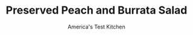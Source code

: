 ---
layout: ../../layouts/MarkdownPostLayout.astro
title: Preserved Peach and Burrata Salad
author: America's Test Kitchen
pubDate: 2023-03-15
description: "This salad captures the most succulent part of summer: peaches."
image_url: https://res.cloudinary.com/hksqkdlah/image/upload/ar_1:1,c_fill,dpr_2.0,f_auto,fl_lossy.progressive.strip_profile,g_faces:auto,q_auto:low,w_344/SFS_PreservedPeachBurrataSalad-180_ufecgd
tags: ["Appetizers","Fruit","Cheese","Salads"]
calories: 3438
protein: 14
carbohydrates: 92
fats: 
fiber: 3
ingredients: ["1 pint, recipe, drained and cut into ¾-inch wedges","2 teaspoons, white wine vinegar","1 (8-ounce) ball, burrata cheese","½ teaspoon, flake sea salt","½ teaspoon cracked, pepper","2 ounces, thinly sliced prosciutto, torn into bite-size pieces","7 , fresh basil leaves, torn","2 tablespoons, extra-virgin olive oil"]
serves: 6
time: "20 minutes"
instructions: ["Gently toss peaches with vinegar in bowl; set aside. Place burrata in center of large platter and cut into 8 to 10 pieces. Distribute burrata evenly on platter. Distribute peaches among burrata pieces. Sprinkle burrata and peaches with salt and pepper.","Distribute prosciutto and basil among peaches and burrata. Drizzle with oil and serve."]
nutrition: ["597 mg Potassium","261 mg Phosphorus","275 mg Calcium","42 mg Magnesium","658 mg Sodium","2 mg Zinc","18 g Fat","2 mg Niacin (B3)","7 g Monounsaturated","1 g Polyunsaturated","16 mg Vitamin C","45 mg Cholesterol","8 g Saturated","3 g Fiber","22 µg Folate (food)","85 g Sugars","12 µg Vitamin K","238 g Water","92 g Carbs","22 µg Folate equivalent (total)","14 g Protein","2 mg Vitamin E","137 µg Vitamin A","573 kcal Energy","66 g Sugars, added","3438 calories"]
notes: "Burrata is cream-filled fresh mozzarella cheese. Two 4-ounce balls of burrata can be used if you cant find an 8-ounce ball. To crack the pepper, either adjust your pepper mill to the coarse-grind setting or smash a few peppercorns with a rolling pin in a zipper-lock bag. Cider vinegar can be substituted for the white wine vinegar, if desired."
---